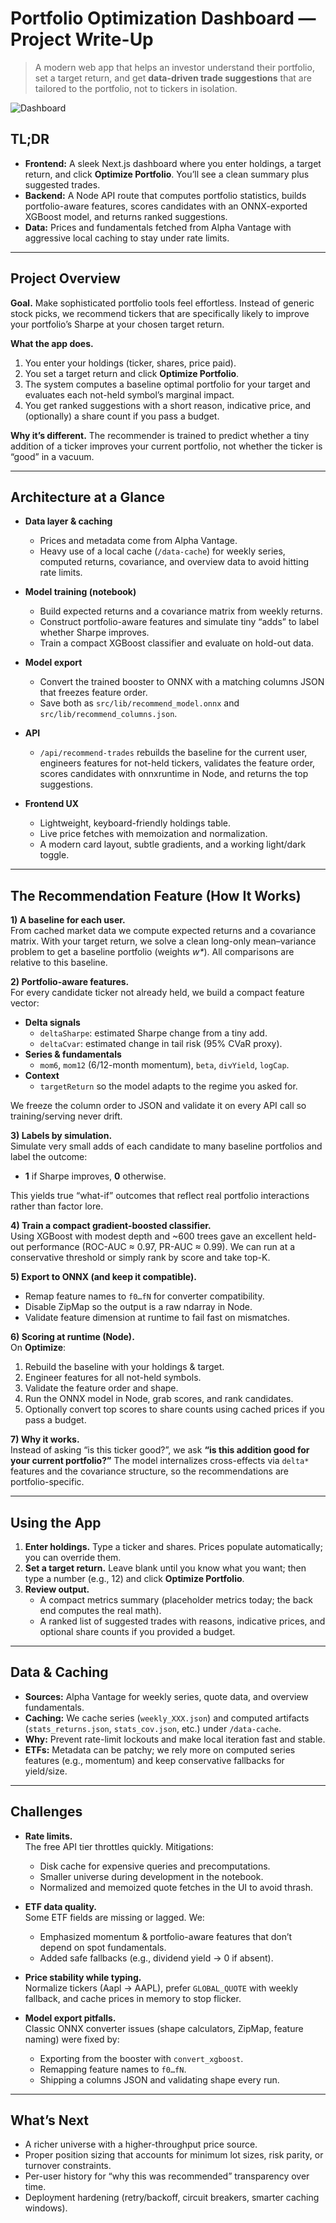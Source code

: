 # Portfolio Optimization Dashboard — Project Write-Up

> A modern web app that helps an investor understand their portfolio, set a target return, and get **data-driven trade suggestions** that are tailored to the portfolio, not to tickers in isolation.

![Dashboard](./PortfolioOptimizationDashboard/my-dashboard/DashboardPic.png)

## TL;DR
- **Frontend:** A sleek Next.js dashboard where you enter holdings, a target return, and click **Optimize Portfolio**. You’ll see a clean summary plus suggested trades.
- **Backend:** A Node API route that computes portfolio statistics, builds portfolio-aware features, scores candidates with an ONNX-exported XGBoost model, and returns ranked suggestions.
- **Data:** Prices and fundamentals fetched from Alpha Vantage with aggressive local caching to stay under rate limits.

---

## Project Overview

**Goal.** Make sophisticated portfolio tools feel effortless. Instead of generic stock picks, we recommend tickers that are specifically likely to improve your portfolio’s Sharpe at your chosen target return.

**What the app does.**
1. You enter your holdings (ticker, shares, price paid).
2. You set a target return and click **Optimize Portfolio**.
3. The system computes a baseline optimal portfolio for your target and evaluates each not-held symbol’s marginal impact.
4. You get ranked suggestions with a short reason, indicative price, and (optionally) a share count if you pass a budget.

**Why it’s different.** The recommender is trained to predict whether a tiny addition of a ticker improves your current portfolio, not whether the ticker is “good” in a vacuum.

---

## Architecture at a Glance

- **Data layer & caching**
  - Prices and metadata come from Alpha Vantage.
  - Heavy use of a local cache (`/data-cache`) for weekly series, computed returns, covariance, and overview data to avoid hitting rate limits.

- **Model training (notebook)**
  - Build expected returns and a covariance matrix from weekly returns.
  - Construct portfolio-aware features and simulate tiny “adds” to label whether Sharpe improves.
  - Train a compact XGBoost classifier and evaluate on hold-out data.

- **Model export**
  - Convert the trained booster to ONNX with a matching columns JSON that freezes feature order.
  - Save both as `src/lib/recommend_model.onnx` and `src/lib/recommend_columns.json`.

- **API**
  - `/api/recommend-trades` rebuilds the baseline for the current user, engineers features for not-held tickers, validates the feature order, scores candidates with onnxruntime in Node, and returns the top suggestions.

- **Frontend UX**
  - Lightweight, keyboard-friendly holdings table.
  - Live price fetches with memoization and normalization.
  - A modern card layout, subtle gradients, and a working light/dark toggle.

---

## The Recommendation Feature (How It Works)

**1) A baseline for each user.**  
From cached market data we compute expected returns and a covariance matrix. With your target return, we solve a clean long-only mean–variance problem to get a baseline portfolio (weights *w\**). All comparisons are relative to this baseline.

**2) Portfolio-aware features.**  
For every candidate ticker not already held, we build a compact feature vector:

- **Delta signals**
  - `deltaSharpe`: estimated Sharpe change from a tiny add.
  - `deltaCvar`: estimated change in tail risk (95% CVaR proxy).
- **Series & fundamentals**
  - `mom6`, `mom12` (6/12-month momentum), `beta`, `divYield`, `logCap`.
- **Context**
  - `targetReturn` so the model adapts to the regime you asked for.

We freeze the column order to JSON and validate it on every API call so training/serving never drift.

**3) Labels by simulation.**  
Simulate very small adds of each candidate to many baseline portfolios and label the outcome:
- **1** if Sharpe improves, **0** otherwise.

This yields true “what-if” outcomes that reflect real portfolio interactions rather than factor lore.

**4) Train a compact gradient-boosted classifier.**  
Using XGBoost with modest depth and ~600 trees gave an excellent held-out performance (ROC-AUC ≈ 0.97, PR-AUC ≈ 0.99). We can run at a conservative threshold or simply rank by score and take top-K.

**5) Export to ONNX (and keep it compatible).**
- Remap feature names to `f0…fN` for converter compatibility.
- Disable ZipMap so the output is a raw ndarray in Node.
- Validate feature dimension at runtime to fail fast on mismatches.

**6) Scoring at runtime (Node).**  
On **Optimize**:
1. Rebuild the baseline with your holdings & target.
2. Engineer features for all not-held symbols.
3. Validate the feature order and shape.
4. Run the ONNX model in Node, grab scores, and rank candidates.
5. Optionally convert top scores to share counts using cached prices if you pass a budget.

**7) Why it works.**  
Instead of asking “is this ticker good?”, we ask **“is this addition good for your current portfolio?”** The model internalizes cross-effects via `delta*` features and the covariance structure, so the recommendations are portfolio-specific.

---

## Using the App

1. **Enter holdings.** Type a ticker and shares. Prices populate automatically; you can override them.
2. **Set a target return.** Leave blank until you know what you want; then type a number (e.g., 12) and click **Optimize Portfolio**.
3. **Review output.**
   - A compact metrics summary (placeholder metrics today; the back end computes the real math).
   - A ranked list of suggested trades with reasons, indicative prices, and optional share counts if you provided a budget.

---

## Data & Caching

- **Sources:** Alpha Vantage for weekly series, quote data, and overview fundamentals.
- **Caching:** We cache series (`weekly_XXX.json`) and computed artifacts (`stats_returns.json`, `stats_cov.json`, etc.) under `/data-cache`.
- **Why:** Prevent rate-limit lockouts and make local iteration fast and stable.
- **ETFs:** Metadata can be patchy; we rely more on computed series features (e.g., momentum) and keep conservative fallbacks for yield/size.

---

## Challenges

- **Rate limits.**  
  The free API tier throttles quickly. Mitigations:
  - Disk cache for expensive queries and precomputations.
  - Smaller universe during development in the notebook.
  - Normalized and memoized quote fetches in the UI to avoid thrash.

- **ETF data quality.**  
  Some ETF fields are missing or lagged. We:
  - Emphasized momentum & portfolio-aware features that don’t depend on spot fundamentals.
  - Added safe fallbacks (e.g., dividend yield → 0 if absent).

- **Price stability while typing.**  
  Normalize tickers (Aapl → AAPL), prefer `GLOBAL_QUOTE` with weekly fallback, and cache prices in memory to stop flicker.

- **Model export pitfalls.**  
  Classic ONNX converter issues (shape calculators, ZipMap, feature naming) were fixed by:
  - Exporting from the booster with `convert_xgboost`.
  - Remapping feature names to `f0…fN`.
  - Shipping a columns JSON and validating shape every run.

---

## What’s Next

- A richer universe with a higher-throughput price source.
- Proper position sizing that accounts for minimum lot sizes, risk parity, or turnover constraints.
- Per-user history for “why this was recommended” transparency over time.
- Deployment hardening (retry/backoff, circuit breakers, smarter caching windows).
